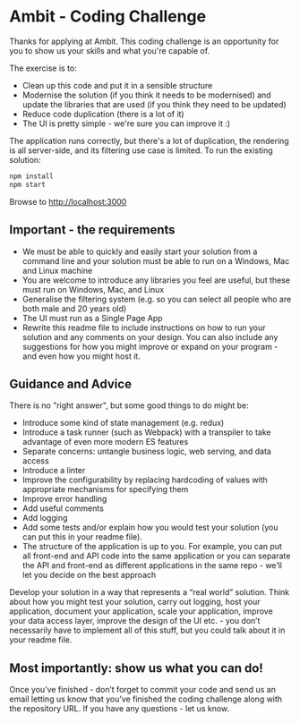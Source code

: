 # Ambit - Coding Challenge

Thanks for applying at Ambit. This coding challenge is an opportunity for you to show us your skills and what you're capable of.

The exercise is to:

- Clean up this code and put it in a sensible structure
- Modernise the solution (if you think it needs to be modernised) and update the libraries that are used (if you think they need to be updated)
- Reduce code duplication (there is a lot of it)
- The UI is pretty simple - we're sure you can improve it :)

The application runs correctly, but there's a lot of duplication, the rendering is all server-side, and its filtering use case is limited. To run the existing solution:

``` bash
npm install
npm start
```

Browse to [http://localhost:3000](http://localhost:3000)

## Important - the requirements

- We must be able to quickly and easily start your solution from a command line and your solution must be able to run on a Windows, Mac and Linux machine
- You are welcome to introduce any libraries you feel are useful, but these must run on Windows, Mac, and Linux
- Generalise the filtering system (e.g. so you can select all people who are both male and 20 years old)
- The UI must run as a Single Page App
- Rewrite this readme file to include instructions on how to run your solution and any comments on your design. You can also include any suggestions for how you might improve or expand on your program - and even how you might host it.

## Guidance and Advice

There is no "right answer", but some good things to do might be:

- Introduce some kind of state management (e.g. redux)
- Introduce a task runner (such as Webpack) with a transpiler to take advantage of even more modern ES features
- Separate concerns: untangle business logic, web serving, and data access
- Introduce a linter
- Improve the configurability by replacing hardcoding of values with appropriate mechanisms for specifying them
- Improve error handling
- Add useful comments
- Add logging
- Add some tests and/or explain how you would test your solution (you can put this in your readme file).
- The structure of the application is up to you. For example, you can put all front-end and API code into the same application or you can separate the API and front-end as different applications in the same repo - we’ll let you decide on the best approach

Develop your solution in a way that represents a “real world” solution. Think about how you might test your solution, carry out logging, host your application, document your application, scale your application, improve your data access layer, improve the design of the UI etc. - you don’t necessarily have to implement all of this stuff, but you could talk about it in your readme file.

## Most importantly: show us what you can do&#33;

Once you’ve finished - don’t forget to commit your code and send us an email letting us know that you’ve finished the coding challenge along with the repository URL. If you have any questions - let us know.
